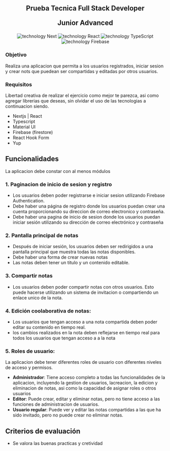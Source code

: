 <h2 align="center">
    <p>Prueba Tecnica Full Stack Developer</p>
    <p>Junior Advanced</p>
</h2>

<div align="center">
    <img src="https://img.shields.io/badge/Nextjs-000?logo=nextdotjs&logoColor=fff" alt="technology Next"/>
    <img src="https://img.shields.io/badge/React-149ECA?logo=React&logoColor=fff" alt="technology React"/>
    <img src="https://img.shields.io/badge/TypeScript-007EC6?logo=TypeScript&logoColor=fff" alt="technology TypeScript"/>
    <img src="https://img.shields.io/badge/Firebase-F5822C?logo=Firebase&logoColor=fff" alt="technology Firebase"/>
</div>

### Objetivo

Realiza una aplicacion que permita a los usuarios registrados, iniciar sesion y crear nots que puedean ser compartidas y editadas por otros usuarios.

### Requisitos

Libertad creativa de realizar el ejercicio como mejor te parezca, asi como agregar librerias que deseas, sin olvidar el uso de las tecnologias a continuacion siendo.

- Nextjs | React
- Typescript
- Material UI
- Firebase (firestore)
- React Hook Form
- Yup

## Funcionalidades

La aplicacion debe constar con al menos módulos

### 1. Paginacion de inicio de sesion y registro

- Los usuarios deben poder registrarse e iniciar sesion utilizando Firebase Authentication.
- Debe haber una página de registro donde los usuarios puedan crear una cuenta proporcionando su direccion de correo electronico y contraseña.
- Debe haber una pagina de inicio de sesion donde los usuarios puedan iniciar sesión utilizando su dirección de correo electrónico y contraseña

### 2. Pantalla principal de notas

- Después de iniciar sesión, los usuarios deben ser redirigidos a una pantalla principal que muestra todas las notas disponibles.
- Debe haber una forma de crear nuevas notas
- Las notas deben tener un titulo y un contenido editable.

### 3. Compartir notas

- Los usuarios deben poder compartir notas con otros usuarios. Esto puede hacerse utilizando un sistema de invitacion o compartiendo un enlace unico de la nota.

### 4. Edición coolaborativa de notas:

- Los usuarios que tengan acceso a una nota compartida deben poder editar su contenido en tiempo real.
- los cambios realizados en la nota deben reflejarse en tiempo real para todos los usuarios que tengan acceso a a la nota

### 5. Roles de usuario:

La aplicacion debe tener diferentes roles de usuario con diferentes niveles de acceso y permisos.

- **Administrador**: Tiene acceso completo a todas las funcionalidades de la aplicacion, incluyendo la gestion de usuarios, lacreacion, la edicion y eliminacion de notas, asi como la capacidad de asignar roles o otros usuarios
- **Editor**: Puede crear, editar y eliminar notas, pero no tiene acceso a las funciones de administracion de usuarios.
- **Usuario regular**: Puede ver y editar las notas compartidas a las que ha sido invitado, pero no puede crear no eliminar notas.

## Criterios de evaluación

- Se valora las buenas practicas y cretividad
